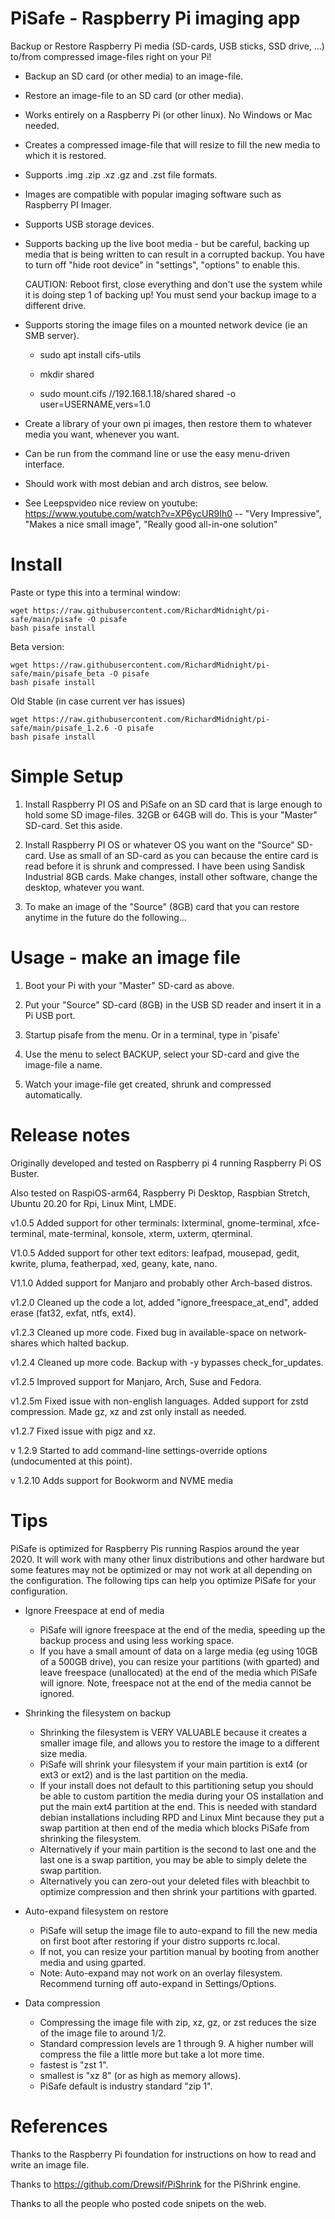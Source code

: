 # PiSafe  -  Raspberry Pi imaging app

Backup or Restore Raspberry Pi media (SD-cards, USB sticks, SSD drive, ...) to/from compressed image-files right on your Pi!

 - Backup an SD card (or other media) to an image-file.

 - Restore an image-file to an SD card (or other media).

 - Works entirely on a Raspberry Pi (or other linux).  No Windows or Mac needed. 
 
 - Creates a compressed image-file that will resize to fill the new media to which it is restored.
 
 - Supports .img .zip .xz .gz and .zst file formats.

 - Images are compatible with popular imaging software such as Raspberry PI Imager.
 
 - Supports USB storage devices.
 
 - Supports backing up the live boot media - but be careful, backing up media that is being written to can result in a corrupted backup.  You have to turn off "hide root device" in "settings", "options" to enable this. 
 
    CAUTION: Reboot first, close everything and don't use the system while it is doing step 1 of backing up!  You must send your backup image to a different drive.

 - Supports storing the image files on a mounted network device (ie an SMB server). 
   
   -  sudo apt install cifs-utils 
   
    - mkdir shared
   
    - sudo mount.cifs //192.168.1.18/shared shared -o user=USERNAME,vers=1.0

 - Create a library of your own pi images, then restore them to whatever media you want, whenever you want.  
 
 - Can be run from the command line or use the easy menu-driven interface.

 - Should work with most debian and arch distros, see below.   

 - See Leepspvideo nice review on youtube:  https://www.youtube.com/watch?v=XP6ycUR9Ih0  -- "Very Impressive", "Makes a nice small image", "Really good all-in-one solution"
   

# Install

Paste or type this into a terminal window:

    
    wget https://raw.githubusercontent.com/RichardMidnight/pi-safe/main/pisafe -O pisafe
    bash pisafe install
 
 
Beta version:

    wget https://raw.githubusercontent.com/RichardMidnight/pi-safe/main/pisafe_beta -O pisafe
    bash pisafe install
    
    
Old Stable (in case current ver has issues)

    wget https://raw.githubusercontent.com/RichardMidnight/pi-safe/main/pisafe_1.2.6 -O pisafe
    bash pisafe install
 
 
# Simple Setup
  
   1) Install Raspberry PI OS and PiSafe on an SD card that is large enough to hold some SD image-files.  32GB or 64GB will do.  This is your "Master" SD-card.  Set this aside.
   
   2) Install Raspberry PI OS or whatever OS you want on the "Source" SD-card.  Use as small of an SD-card as you can because the entire card is read before it is shrunk and compressed.  I have been using Sandisk Industrial 8GB cards.  Make changes, install other software, change the desktop, whatever you want.

   3) To make an image of the "Source" (8GB) card that you can restore anytime in the future do the following...
  
  
  
# Usage - make an image file 
   
   1) Boot your Pi with your "Master" SD-card as above.
   
   2) Put your "Source" SD-card (8GB) in the USB SD reader and insert it in a Pi USB port.
   
   3) Startup pisafe from the menu.  Or in a terminal, type in 'pisafe'
        
   4) Use the menu to select BACKUP, select your SD-card and give the image-file a name.
   
   5) Watch your image-file get created, shrunk and compressed automatically.
    
 
   
   
# Release notes   

Originally developed and tested on Raspberry pi 4 running Raspberry Pi OS Buster.

Also tested on RaspiOS-arm64, Raspberry Pi Desktop, Raspbian Stretch, Ubuntu 20.20 for Rpi, Linux Mint, LMDE.

v1.0.5 Added support for other terminals: lxterminal, gnome-terminal, xfce-terminal, mate-terminal, konsole, xterm, uxterm, qterminal.

V1.0.5 Added support for other text editors: leafpad, mousepad, gedit, kwrite, pluma, featherpad, xed, geany, kate, nano.

V1.1.0 Added support for Manjaro and probably other Arch-based distros.

v1.2.0 Cleaned up the code a lot, added "ignore_freespace_at_end", added erase (fat32, exfat, ntfs, ext4).  

v1.2.3 Cleaned up more code. Fixed bug in available-space on network-shares which halted backup.

v1.2.4 Cleaned up more code.  Backup with -y bypasses check_for_updates.

v1.2.5 Improved support for Manjaro, Arch, Suse and Fedora.

v1.2.5m Fixed issue with non-english languages.  Added support for zstd compression.  Made gz, xz and zst only install as needed.

v1.2.7 Fixed issue with pigz and xz.

v 1.2.9 Started to add command-line settings-override options (undocumented at this point).

v 1.2.10 Adds support for Bookworm and NVME media
 
   
 # Tips
 PiSafe is optimized for Raspberry Pis running Raspios around the year 2020.  It will work with many other linux distributions and other hardware but some features may not be optimized or may not work at all depending on the configuration.  The following tips can help you optimize PiSafe for your configuration.
 
  - Ignore Freespace at end of media
    - PiSafe will ignore freespace at the end of the media, speeding up the backup process and using less working space.  
    - If you have a small amount of data on a large media (eg using 10GB of a 500GB drive), you can resize your partitions (with gparted) and leave freespace (unallocated) at the end of the media which PiSafe will ignore.  Note, freespace not at the end of the media cannot be ignored.
 
  - Shrinking the filesystem on backup  
    - Shrinking the filesystem is VERY VALUABLE because it creates a smaller image file, and allows you to restore the image to a different size media.
    - PiSafe will shrink your filesystem if your main partition is ext4 (or ext3 or ext2) and is the last partition on the media.
    - If your install does not default to this partitioning setup you should be able to custom partition the media during your OS installation and put the main ext4 partition at the end.  This is needed with standard debian installations including RPD and Linux Mint because they put a swap partition at then end of the media which blocks PiSafe from shrinking the filesystem.
    - Alternatively if your main partition is the second to last one and the last one is a swap partition, you may be able to simply delete the swap partition.
    - Alternatively you can zero-out your deleted files with bleachbit to optimize compression and then shrink your partitions with gparted.
    
 - Auto-expand filesystem on restore   
    - PiSafe will setup the image file to auto-expand to fill the new media on first boot after restoring if your distro supports rc.local.  
    - If not, you can resize your partition manual by booting from another media and using gparted.
    - Note: Auto-expand may not work on an overlay filesystem.  Recommend turning off auto-expand in Settings/Options.  
   
 - Data compression
    - Compressing the image file with zip, xz, gz, or zst reduces the size of the image file to around 1/2.  
    - Standard compression levels are 1 through 9.  A higher number will compress the file a little more but take a lot more time.
    - fastest is "zst 1".
    - smallest is "xz 8" (or as high as memory allows).
    - PiSafe default is industry standard "zip 1".
   
 # References
 
Thanks to the Raspberry Pi foundation for instructions on how to read and write an image file.

Thanks to https://github.com/Drewsif/PiShrink for the PiShrink engine.

Thanks to all the people who posted code snipets on the web.

    
